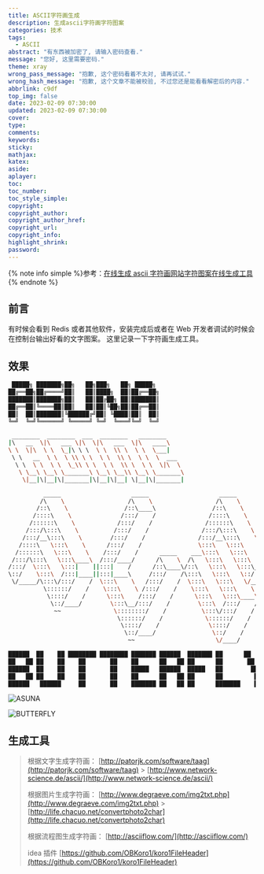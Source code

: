 ```yaml
---
title: ASCII字符画生成
description: 生成ascii字符画字符图案
categories: 技术
tags:
  - ASCII
abstract: "有东西被加密了, 请输入密码查看."
message: "您好, 这里需要密码."
theme: xray
wrong_pass_message: "抱歉, 这个密码看着不太对, 请再试试."
wrong_hash_message: "抱歉, 这个文章不能被校验, 不过您还是能看看解密后的内容."
abbrlink: c9df
top_img: false
date: 2023-02-09 07:30:00
updated: 2023-02-09 07:30:00
cover:
type:
comments:
keywords:
sticky:
mathjax:
katex:
aside:
aplayer:
toc:
toc_number:
toc_style_simple:
copyright:
copyright_author:
copyright_author_href:
copyright_url:
copyright_info:
highlight_shrink:
password:
---
```


{% note info simple %}参考：[在线生成 ascii 字符画网站字符图案在线生成工具](https://blog.csdn.net/qq_31708763/article/details/119712041){% endnote %}

## 前言

有时候会看到 Redis 或者其他软件，安装完成后或者在 Web 开发者调试的时候会在控制台输出好看的文字图案。
这里记录一下字符画生成工具。

## 效果

```sh
 █████╗ ███████╗██╗   ██╗███╗   ██╗ █████╗
██╔══██╗██╔════╝██║   ██║████╗  ██║██╔══██╗
███████║███████╗██║   ██║██╔██╗ ██║███████║
██╔══██║╚════██║██║   ██║██║╚██╗██║██╔══██║
██║  ██║███████║╚██████╔╝██║ ╚████║██║  ██║
╚═╝  ╚═╝╚══════╝ ╚═════╝ ╚═╝  ╚═══╝╚═╝  ╚═╝

 ________  ________  ___  ________   ________
|\   __  \|\   ___ \|\  \|\   ___  \|\   ____\
\ \  \|\  \ \  \_|\ \ \  \ \  \\ \  \ \  \___|
 \ \   __  \ \  \ \\ \ \  \ \  \\ \  \ \  \  ___
  \ \  \ \  \ \  \_\\ \ \  \ \  \\ \  \ \  \|\  \
   \ \__\ \__\ \_______\ \__\ \__\\ \__\ \_______\
    \|__|\|__|\|_______|\|__|\|__| \|__|\|_______|

          _____                    _____                    _____                    _____                    _____
         /\    \                  /\    \                  /\    \                  /\    \                  /\    \
        /::\    \                /::\____\                /::\    \                /::\    \                /::\____\
       /::::\    \              /:::/    /               /::::\    \              /::::\    \              /::::|   |
      /::::::\    \            /:::/    /               /::::::\    \            /::::::\    \            /:::::|   |
     /:::/\:::\    \          /:::/    /               /:::/\:::\    \          /:::/\:::\    \          /::::::|   |
    /:::/__\:::\    \        /:::/    /               /:::/__\:::\    \        /:::/  \:::\    \        /:::/|::|   |
   /::::\   \:::\    \      /:::/    /                \:::\   \:::\    \      /:::/    \:::\    \      /:::/ |::|   |
  /::::::\   \:::\    \    /:::/    /      _____    ___\:::\   \:::\    \    /:::/    / \:::\    \    /:::/  |::|   | _____
 /:::/\:::\   \:::\____\  /:::/____/      /\    \  /\   \:::\   \:::\    \  /:::/    /   \:::\ ___\  /:::/   |::|   |/\    \
/:::/  \:::\   \:::|    ||:::|    /      /::\____\/::\   \:::\   \:::\____\/:::/____/     \:::|    |/:: /    |::|   /::\____\
\::/    \:::\  /:::|____||:::|____\     /:::/    /\:::\   \:::\   \::/    /\:::\    \     /:::|____|\::/    /|::|  /:::/    /
 \/_____/\:::\/:::/    /  \:::\    \   /:::/    /  \:::\   \:::\   \/____/  \:::\    \   /:::/    /  \/____/ |::| /:::/    /
          \::::::/    /    \:::\    \ /:::/    /    \:::\   \:::\    \       \:::\    \ /:::/    /           |::|/:::/    /
           \::::/    /      \:::\    /:::/    /      \:::\   \:::\____\       \:::\    /:::/    /            |::::::/    /
            \::/____/        \:::\__/:::/    /        \:::\  /:::/    /        \:::\  /:::/    /             |:::::/    /
             ~~               \::::::::/    /          \:::\/:::/    /          \:::\/:::/    /              |::::/    /
                               \::::::/    /            \::::::/    /            \::::::/    /               /:::/    /
                                \::::/    /              \::::/    /              \::::/    /               /:::/    /
                                 \::/____/                \::/    /                \::/____/                \::/    /
                                  ~~                       \/____/                  ~~                       \/____/

██████  ██    ██ ████████ ████████ ███████ ██████  ███████ ██      ██    ██
██   ██ ██    ██    ██       ██    ██      ██   ██ ██      ██       ██  ██
██████  ██    ██    ██       ██    █████   ██████  █████   ██        ████
██   ██ ██    ██    ██       ██    ██      ██   ██ ██      ██         ██
██████   ██████     ██       ██    ███████ ██   ██ ██      ███████    ██

```

![ASUNA](/img/202304142302242.webp)

![BUTTERFLY](/img/202304142302240.webp)

## 生成工具

> 根据文字生成字符画：
> [http://patorjk.com/software/taag](http://patorjk.com/software/taag) > [http://www.network-science.de/ascii/](http://www.network-science.de/ascii/)
>
> 根据图片生成字符画：
> [http://www.degraeve.com/img2txt.php](http://www.degraeve.com/img2txt.php) > [http://life.chacuo.net/convertphoto2char](http://life.chacuo.net/convertphoto2char)
>
> 根据流程图生成字符画：
> [http://asciiflow.com/](http://asciiflow.com/)
>
> idea 插件
> [https://github.com/OBKoro1/koro1FileHeader](https://github.com/OBKoro1/koro1FileHeader)
